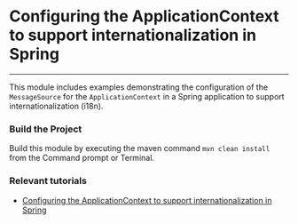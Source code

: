 # Configuring the ApplicationContext to support internationalization in Spring
***

This module includes examples demonstrating the configuration of the `MessageSource` for the `ApplicationContext` in a Spring application to support internationalization (i18n).



### Build the Project
Build this module by executing the maven command `mvn clean install` from the Command prompt or Terminal.

### Relevant tutorials
 - [Configuring the ApplicationContext to support internationalization in Spring](https://www.jhelper.com/configuring-applicationcontext-support-internationalization-spring)
